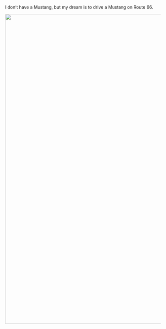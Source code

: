 I don’t have a Mustang, but my dream is to drive a Mustang on Route 66.
<p align="center">
<img src="https://gitee.com/MustangYM/we-chat-extension-source/raw/master/Pictures/mustang1965.jpg" width="1000px"/>
</p>
